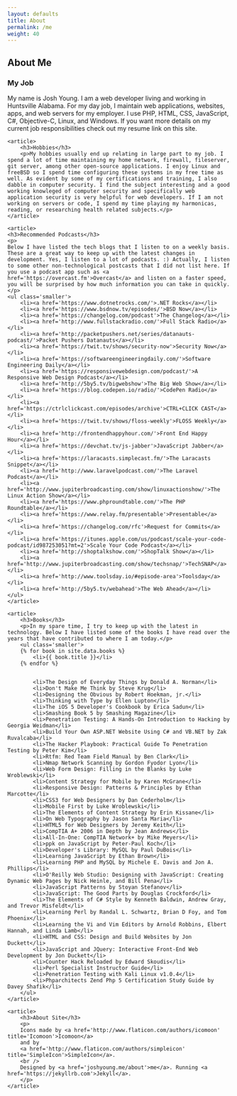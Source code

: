 ```yaml
---
layout: defaults
title: About
permalink: /me
weight: 40
---
```


<section>
<div class='inner-section'>
<h2>About Me</h2>
    <article>
        <h3>My Job</h3>
        <p>My name is Josh Young. I am a web developer living and working in Huntsville Alabama. For my day job,
        I maintain web applications, websites, apps, and web servers for my employer. I use PHP, HTML, CSS, JavaScript, C#, Objective-C, Linux, and Windows. If you want more details on my current job responsibilities check out my resume link on this site.</p>
    </article>

    <article>
        <h3>Hobbies</h3>
        <p>My hobbies usually end up relating in large part to my job. I spend a lot of time maintaining my home network, firewall, fileserver, git server, among other open-source applications. I enjoy Linux and freeBSD so I spend time configuring these systems in my free time as well. As evident by some of my certifications and training, I also dabble in computer security. I find the subject interesting and a good working knowleged of computer security and specifically web application security is very helpful for web developers. If I am not working on servers or code, I spend my time playing my harmonicas, reading, or researching health related subjects.</p>
    </article>

    <article>
    <h3>Recommended Podcasts</h3>
    <p>
    Below I have listed the tech blogs that I listen to on a weekly basis. These are a great way to keep up with the latest changes in development. Yes, I listen to a lot of podcasts. :) Actually, I listen to some other non-technological postcasts that I did not list here. If you use a podcast app such as <a href='https://overcast.fm'>Overcast</a> and listen on a faster speed, you will be surprised by how much information you can take in quickly.</p>
    <ul class='smaller'>
        <li><a href='https://www.dotnetrocks.com/'>.NET Rocks</a></li>
        <li><a href='https://www.bsdnow.tv/episodes/'>BSD Now</a></li>
        <li><a href='https://changelog.com/podcast'>The Changelog</a></li>
        <li><a href='http://www.fullstackradio.com/'>Full Stack Radio</a></li>
        <li><a href='http://packetpushers.net/series/datanauts-podcast/'>Packet Pushers Datanauts</a></li>
        <li><a href='https://twit.tv/shows/security-now'>Security Now</a></li>
        <li><a href='https://softwareengineeringdaily.com/'>Software Engineering Daily</a></li>
        <li><a href='https://responsivewebdesign.com/podcast/'>A Responsive Web Design Podcast</a></li>
        <li><a href='http://5by5.tv/bigwebshow'>The Big Web Show</a></li>
        <li><a href='https://blog.codepen.io/radio/'>CodePen Radio</a></li>
        <li><a href='https://ctrlclickcast.com/episodes/archive'>CTRL+CLICK CAST</a></li>
        <li><a href='https://twit.tv/shows/floss-weekly'>FLOSS Weekly</a></li>
        <li><a href='http://frontendhappyhour.com/'>Front End Happy Hour</a></li>
        <li><a href='https://devchat.tv/js-jabber'>JavaScript Jabber</a></li>
        <li><a href='https://laracasts.simplecast.fm/'>The Laracasts Snippet</a></li>
        <li><a href='http://www.laravelpodcast.com/'>The Laravel Podcast</a></li>
        <li><a href='http://www.jupiterbroadcasting.com/show/linuxactionshow/'>The Linux Action Show</a></li>
        <li><a href='https://www.phproundtable.com/'>The PHP Roundtable</a></li>
        <li><a href='https://www.relay.fm/presentable'>Presentable</a></li>
        <li><a href='https://changelog.com/rfc'>Request for Commits</a></li>
        <li><a href='https://itunes.apple.com/us/podcast/scale-your-code-podcast/id987253051?mt=2'>Scale Your Code Podcast</a></li>
        <li><a href='http://shoptalkshow.com/'>ShopTalk Show</a></li>
        <li><a href='http://www.jupiterbroadcasting.com/show/techsnap/'>TechSNAP</a></li>
        <li><a href='http://www.toolsday.io/#episode-area'>Toolsday</a></li>
        <li><a href='http://5by5.tv/webahead'>The Web Ahead</a></li>
    </ul>
    </article>

    <article>
        <h3>Books</h3>
        <p>In my spare time, I try to keep up with the latest in technology. Below I have listed some of the books I have read over the years that have contributed to where I am today.</p>
        <ul class='smaller'>
        {% for book in site.data.books %}
            <li>{{ book.title }}</li>
        {% endfor %}


            <li>The Design of Everyday Things by Donald A. Norman</li>
            <li>Don't Make Me Think by Steve Krug</li>
            <li>Designing the Obvious by Robert Hoekman, jr.</li>
            <li>Thinking with Type by Ellen Lupton</li>
            <li>The iOS 5 Developer's Cookbook by Erica Sadun</li>
            <li>Smashing Book 5 by Smashing Magazine</li>
            <li>Penetration Testing: A Hands-On Introduction to Hacking by Georgia Weidman</li>
            <li>Build Your Own ASP.NET Website Using C# and VB.NET by Zak Ruvalcaba</li>
            <li>The Hacker Playbook: Practical Guide To Penetration Testing by Peter Kim</li>
            <li>Rtfm: Red Team Field Manual by Ben Clark</li>
            <li>Nmap Network Scanning by Gordon Fyodor Lyon</li>
            <li>Web Form Design: Filling in the Blanks by Luke Wroblewski</li>
            <li>Content Strategy for Mobile by Karen McGrane</li>
            <li>Responsive Design: Patterns & Principles by Ethan Marcotte</li>
            <li>CSS3 for Web Designers by Dan Cederholm</li>
            <li>Mobile First by Luke Wroblewski</li>
            <li>The Elements of Content Strategy by Erin Kissane</li>
            <li>On Web Typography by Jason Santa Maria</li>
            <li>HTML5 for Web Designers by Jeremy Keith</li>
            <li>CompTIA A+ 2006 in Depth by Jean Andrews</li>
            <li>All-In-One: CompTIA Network+ by Mike Meyers</li>
            <li>ppk on JavaScript by Peter-Paul Koch</li>
            <li>Developer's Library: MySQL by Paul DuBois</li>
            <li>Learning JavaScript by Ethan Brown</li>
            <li>Learning PHP and MySQL by Michele E. Davis and Jon A. Phillips</li>
            <li>O'Reilly Web Studio: Designing with JavaScript: Creating Dynamic Web Pages by Nick Heinle, and Bill Pena</li>
            <li>JavaScript Patterns by Stoyan Stefanov</li>
            <li>JavaScript: The Good Parts by Douglas Crockford</li>
            <li>The Elements of C# Style by Kenneth Baldwin, Andrew Gray, and Trevor Misfeldt</li>
            <li>Learning Perl by Randal L. Schwartz, Brian D Foy, and Tom Phoenix</li>
            <li>Learning the Vi and Vim Editors by Arnold Robbins, Elbert Hannah, and Linda Lamb</li>
            <li>HTML and CSS: Design and Build Websites by Jon Duckett</li>
            <li>JavaScript and JQuery: Interactive Front-End Web Development by Jon Duckett</li>
            <li>Counter Hack Reloaded by Edward Skoudis</li>
            <li>Perl Specialist Instructor Guide</li>
            <li>Penetration Testing with Kali Linux v1.0.4</li>
            <li>Phparchitects Zend Php 5 Certification Study Guide by Davey Shafik</li>
        </ul>
    </article>

    <article>
        <h3>About Site</h3>
        <p>
        Icons made by <a href='http://www.flaticon.com/authors/icomoon' title='Icomoon'>Icomoon</a> 
        and by
        <a href='http://www.flaticon.com/authors/simpleicon' title='SimpleIcon'>SimpleIcon</a>.
        <br />
        Designed by <a href='joshyoung.me/about'>me</a>. Running <a href='https://jekyllrb.com'>Jekyll</a>.
        </p>
    </article>
</div><!-- inner-section -->
</section>